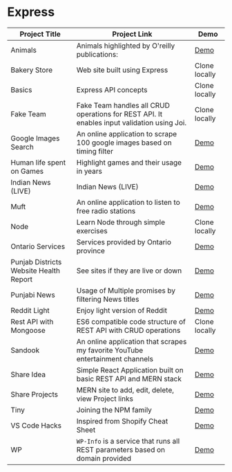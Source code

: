 # Express

| Project Title                          | Project Link                                                                               | Demo                                                    |
| -------------------------------------- | ------------------------------------------------------------------------------------------ | ------------------------------------------------------- |
| Animals                                | Animals highlighted by O'reilly publications:                                              | [Demo](https://oreilly-animals.herokuapp.com)           |
| Bakery Store                           | Web site built using Express                                                               | Clone locally                                           |
| Basics                                 | Express API concepts                                                                       | Clone locally                                           |
| Fake Team                              | Fake Team handles all CRUD operations for REST API. It enables input validation using Joi. | Clone locally                                           |
| Google Images Search                   | An online application to scrape 100 google images based on timing filter                   | [Demo](https://google-images-scraper.herokuapp.com)     |
| Human life spent on Games              | Highlight games and their usage in years                                                   | [Demo](https://human-life-spent-on-games.herokuapp.com) |
| Indian News (LIVE)                     | Indian News (LIVE)                                                                         | [Demo](https://indian-news-live.herokuapp.com)          |
| Muft                                   | An online application to listen to free radio stations                                     | [Demo](https://muft.herokuapp.com)                      |
| Node                                   | Learn Node through simple exercises                                                        | Clone locally                                           |
| Ontario Services                       | Services provided by Ontario province                                                      | [Demo](https://ontario-services.herokuapp.com)          |
| Punjab Districts Website Health Report | See sites if they are live or down                                                         | [Demo](https://punjab-districts.herokuapp.com)          |
| Punjabi News                           | Usage of Multiple promises by filtering News titles                                        | [Demo](https://punjabi-news.herokuapp.com)              |
| Reddit Light                           | Enjoy light version of Reddit                                                              | [Demo](https://reddit-light.herokuapp.com)              |
| Rest API with Mongoose                 | ES6 compatible code structure of REST API with CRUD operations                             | Clone locally                                           |
| Sandook                                | An online application that scrapes my favorite YouTube entertainment channels              | [Demo](https://sandook.herokuapp.com)                   |
| Share Idea                             | Simple React Application built on basic REST API and MERN stack                            | [Demo](https://discuss-idea.herokuapp.com)              |
| Share Projects                         | MERN site to add, edit, delete, view Project links                                         | [Demo](https://share-projects.herokuapp.com)            |
| Tiny                                   | Joining the NPM family                                                                     | [Demo](https://www.npmjs.com/package/@tpkahlon/tiny)    |
| VS Code Hacks                          | Inspired from Shopify Cheat Sheet                                                          | [Demo](https://vscode-hacks.herokuapp.com)              |
| WP                                     | `WP-Info` is a service that runs all REST parameters based on domain provided              | [Demo](https://wp-info.herokuapp.com)                   |
